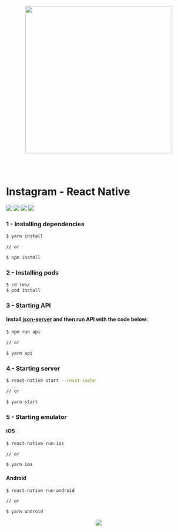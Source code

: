 <br />
<br />

<p align="center">
  <img width="400" src="https://user-images.githubusercontent.com/31045534/97485045-59c6dd00-1938-11eb-8bb1-3d7a664b9f5b.png">
</p>

<br />
<br />

# Instagram - React Native

![](https://img.shields.io/github/package-json/v/caioalexandrebr/instagram.svg)
![](https://img.shields.io/github/last-commit/caioalexandrebr/instagram.svg?color=red)
![](https://img.shields.io/github/languages/code-size/caioalexandrebr/instagram.svg)
![](https://img.shields.io/github/repo-size/osvaldokalvaitir/caioalexandrebr/instagram.svg?color=blueviolet)

### 1 - Installing dependencies

```bash type=highlight
$ yarn install

// or

$ npm install
```

### 2 - Installing pods

```bash type=highlight
$ cd ios/
$ pod install
```

### 3 - Starting API
#### Install [json-server](https://www.npmjs.com/package/json-server) and then run API with the code below:
```bash type=highlight
$ npm run api

// or

$ yarn api
```

### 4 - Starting server

```bash type=highlight
$ react-native start --reset-cache

// or

$ yarn start
```

### 5 - Starting emulator
#### iOS
```bash type=highlight
$ react-native run-ios

// or

$ yarn ios
```
#### Android
```bash type=highlight
$ react-native run-android

// or

$ yarn android
```

<p align="center">
  <img src="https://user-images.githubusercontent.com/31045534/97487673-eb841980-193b-11eb-84e6-20f7a5752af6.gif" />
</p>
